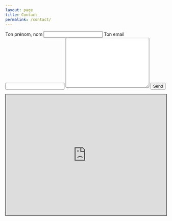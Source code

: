 ```yaml
---
layout: page
title: Contact
permalink: /contact/
---
```



<form action="https://formspree.io/erick@entre-quote.com"
method="POST">
  <label for="">Ton prénom, nom</label>
  <input type="text" name="name">
  <label for="">Ton email</label>
  <input type="email" name="_replyto">
  <textarea name="" id="" cols="30" rows="10"></textarea>
  <input type="submit" value="Send">
</form>

<iframe width="100%" height="380" frameborder="0" scrolling="no" marginheight="0" marginwidth="0" src="http://www.openstreetmap.org/export/embed.html?bbox=3.8588190078735347%2C43.60647598402936%2C3.8767361640930176%2C43.61354507182922&amp;layer=mapnik&amp;marker=43.61001063178586%2C3.8677775859832764" style="border: 1px solid black"></iframe>